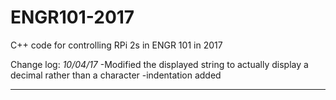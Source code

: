 # ENGR101-2017
C++ code for controlling RPi 2s in ENGR 101 in 2017



Change log:
*10/04/17*
-Modified the displayed string to actually display a decimal rather than a character
-indentation added
**********

